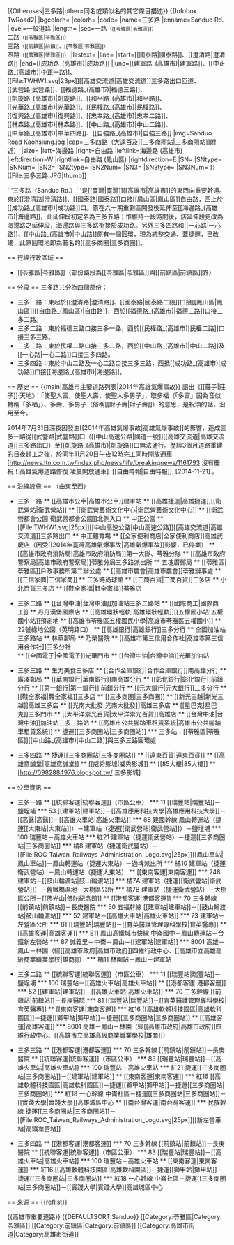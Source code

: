 {{Otheruses|三多路|other=同名或類似名的其它條目描述}}
{{Infobox TwRoad2|
|bgcolorh= 
|colorh=
|code=
|name=三多路
|enname=Sanduo Rd.
|level=一般道路
|length=
|sec=一路<small>（[[苓雅區|苓雅區]]）</small><br>二路<small>（[[苓雅區|苓雅區]]）</small><br>三路<small>（[[前鎮區|前鎮]]、[[苓雅區|苓雅區]]）</small><br>四路<small>（[[苓雅區|苓雅區]]）</small>
|lastext=
|line=
|start=[[國泰路|國泰路]]、[[澄清路|澄清路]]
|end=[[成功路_(高雄市)|成功路]]
|junc=[[建軍路_(高雄市)|建軍路]]、[[中正路_(高雄市)|中正一路]]、<br>[[File:TWHW1.svg|23px]][[高雄交流道|高雄交流道]]三多路出口匝道、<br>[[武營路|武營路]]、[[福德路_(高雄市)|福德三路]]、<br>[[凱旋路_(高雄市)|凱旋路]]、[[和平路_(高雄市)|和平路]]、<br>[[光華路_(高雄市)|光華路]]、[[民權路_(高雄市)|民權路]]、<br>[[復興路_(高雄市)|復興路]]、[[忠孝路_(高雄市)|忠孝二路]]、<br>[[林森路_(高雄市)|林森路]]、[[中山路_(高雄市)|中山二路]]、<br>[[中華路_(高雄市)|中華四路]]、[[自強路_(高雄市)|自強三路]]
|img=Sanduo Road Kaohsiung.jpg
|cap=三多四路（大遠百及[[三多商圈站|三多商圈站]]附近）
|size=
|left=海邊路
|right=自由路
|leftlink=海邊路 (高雄市)
|leftdirection=W
|rightlink=自由路 (鳳山區)
|rightdirection=E
|SN=
|SNtype=
|SNNum=
|SN2=
|SN2type=
|SN2Num=
|SN3=
|SN3type=
|SN3Num=
}}
[[File:三多三路.JPG|thumb]]

'''三多路（Sanduo Rd.）'''是[[臺灣|臺灣]][[高雄市|高雄市]]的東西向重要幹道。東於[[澄清路|澄清路]]、[[國泰路|國泰路]]口接[[鳳山區|鳳山區]]自由路，西止於[[成功路_(高雄市)|成功路]]口。原在六十期重劃區開發後延伸至[[海邊路_(高雄市)|海邊路]]，此延伸段初定名為三多五路；惟維持一段時間後，該延伸段更改為海邊路之延伸段，海邊路與三多路銜接於成功路。另外三多四路和[[一心路|一心路]]、[[中山路_(高雄市)|中山路]]原有一個圓環，現為統整交通、蓋捷運，已改建，此原圓環地即為著名的[[三多商圈|三多商圈]]。

== 行經行政區域 ==
* [[苓雅區|苓雅區]]（部份路段為[[苓雅區|苓雅區]]與[[前鎮區|前鎮區]]界）

== 分段 ==
三多路共分為四個部份：
* 三多一路：東起於[[澄清路|澄清路]]、[[國泰路|國泰路二段]]口接[[鳳山區|鳳山區]][[自由路_(鳳山區)|自由路]]，西於[[福德路_(高雄市)|福德三路]]口接三多二路。
* 三多二路：東於福德三路口接三多一路，西於[[民權路_(高雄市)|民權二路]]口接三多三路。
* 三多三路：東於民權二路口接三多二路，西於[[中山路_(高雄市)|中山二路]]及[[一心路|一心二路]]口接三多四路。
* 三多四路：東於中山二路及一心二路口接三多三路，西抵[[成功路_(高雄市)|成功路]]口接[[海邊路_(高雄市)|海邊路]]。

== 歷史 ==
{{main|高雄市主要道路列表|2014年高雄氣爆事故}}
語出《[[莊子|莊子]]‧天地》：「使聖人富，使聖人壽，使聖人多男子」，取多福（「多富」因為音似轉稱「多福」）、多壽、多男子（俗稱[[財子壽|財子壽]]）的意思，是祝頌的話，沿用至今。

2014年7月31日深夜因發生[[2014年高雄氣爆事故|高雄氣爆事故]]的影響，造成三多一路從[[武營路|武營路]]口（[[中山高速公路|國道一號]][[高雄交流道|高雄交流道]]三多路出口）至[[凱旋路_(高雄市)|凱旋路]]口無法通行。歷經3個月道路重建的日夜趕工之後，於同年11月20日午夜12時完工同時開放通車<ref>[http://news.ltn.com.tw/index.php/news/life/breakingnews/1161793 沒有慶祝！高雄氣爆道路修復 凌晨開放通車]. [[自由時報|自由時報]]. [2014-11-21].</ref>。

== 沿線設施 ==
（由東至西）
* 三多一路
** [[高雄市公車|高雄市公車]]建軍站
** <!-- 注释出：[[File:Kaohsiung_Metro_Logo(Logo_Only).svg|25px]] -->[[高雄捷運|高雄捷運]][[衛武營站|衛武營站]]
** [[衛武營藝術文化中心|衛武營藝術文化中心]] 
** [[衛武營都會公園|衛武營都會公園]]北側入口
** 中正公園
** [[File:TWHW1.svg|25px]][[中山高速公路|中山高速公路]][[高雄交流道|高雄交流道]]三多路出口
** 中正體育場
** [[全家便利商店|全家便利商店]]高雄武慶店（因受[[2014年臺灣高雄氣爆事故|高雄氣爆事故]]影響，已停業）
** [[高雄市政府消防局|高雄市政府消防局]]第一大隊、苓雅分隊
** [[高雄市政府警察局|高雄市政府警察局]]苓雅分局三多路派出所
** 五塊厝郵局
** [[苓雅區|苓雅區]]戶政事務所第二辦公處
** [[高雄市農會|高雄市農會]]苓雅辦事處
** [[三信家商|三信家商]]
** 三多時尚球館
** [[三商百貨|三商百貨]]三多店
** 小北百貨三多店
** [[鞋全家福|鞋全家福]]苓雅店

* 三多二路
** [[台灣中油|台灣中油]]加油站三多二路站
** [[國際商工|國際商工]]
** 丹丹漢堡國際店
** [[高雄環狀輕軌|高雄環狀輕軌]][[五權國小站|五權國小站]]預定地
** [[高雄市苓雅區五權國民小學|高雄市苓雅區五權國小]]
** 22號綠地公園（英明路口）
** [[高雄銀行|高雄銀行]]三多分行
** 全國加油站三多路站
** 林華郵局
** 乃榮醫院
** [[高雄市第三信用合作社|高雄市第三信用合作社]]三多分社  
** [[全國電子|全國電子]]光華門市
** [[台灣中油|台灣中油]]光華加油站

* 三多三路
** 生力美食三多店
** [[合作金庫銀行|合作金庫銀行]]南高雄分行
** 廣澤郵局
** [[華南銀行|華南銀行]]南高雄分行
** [[彰化銀行|彰化銀行]]前鎮分行
** [[第一銀行|第一銀行]] 前鎮分行
** [[元大銀行|元大銀行]]三多分行
** [[鞋全家福|鞋全家福]]三多店
** [[三多商圈|三多商圈]]
** [[新光三越|新光三越]]高雄三多店
** [[光南大批發|光南大批發]]高雄三多店
** [[星巴克|星巴克]]三多門市
** [[太平洋崇光百貨|太平洋崇光百貨]]高雄店
** [[台灣中油|台灣中油]]加油站三多三路站
** [[高雄市公共腳踏車租賃系統|高雄市公共腳踏車租賃系統]]
** <!-- 注释出：[[File:Kaohsiung_Metro_Logo(Logo_Only).svg|23px]] -->捷運[[三多商圈站|三多商圈站]]
*** 三多站：[[苓雅區|苓雅區]][[中山路_(高雄市)|中山二路]]與三多三路圓環處
* 三多四路
** <!-- 注释出：[[File:Kaohsiung_Metro_Logo(Logo_Only).svg|23px]] -->捷運[[三多商圈站|三多商圈站]]
** [[遠東百貨|遠東百貨]]
** [[高雄意誠堂|高雄意誠堂]]
** [[威秀影城|威秀影城]]
** [[85大樓|85大樓]]
** [http://0982884976.blogspot.tw/ 三多影城]

== 公車資訊 ==
* 三多一路
** [[統聯客運|統聯客運]]（市區公車）
*** 11 [[瑞豐站|瑞豐站]]－鹽埕埔
*** 53 [[建軍站|建軍站]]－[[高雄應用科技大學|高雄應用科技大學]]－[[高醫|高醫]]－[[高雄火車站|高雄火車站]]
*** 88 建國幹線 鳳山轉運站（<!-- 注释出：[[File:Kaohsiung_Metro_Logo(Logo_Only).svg|25px]] -->捷運[[大東站|大東站]]）－建軍站（<!-- 注释出：[[File:Kaohsiung_Metro_Logo(Logo_Only).svg|25px]] -->捷運[[衛武營站|衛武營站]]）－鹽埕埔
*** 100 瑞豐站－高雄火車站
*** 紅21 建軍站（<!-- 注释出：[[File:Kaohsiung_Metro_Logo(Logo_Only).svg|25px]] -->捷運衛武營站）－<!-- 注释出：[[File:Kaohsiung_Metro_Logo(Logo_Only).svg|25px]] -->捷運[[三多商圈站|三多商圈站]]
*** 橘8 建軍站（<!-- 注释出：[[File:Kaohsiung_Metro_Logo(Logo_Only).svg|25px]] -->捷運衛武營站）－[[File:ROC_Taiwan_Railways_Administration_Logo.svg|25px]][[鳳山車站|鳳山車站]]－鳳山轉運站（<!-- 注释出：[[File:Kaohsiung_Metro_Logo(Logo_Only).svg|25px]] -->捷運大東站）－過埤派出所
*** 橘10 建軍站（<!-- 注释出：[[File:Kaohsiung_Metro_Logo(Logo_Only).svg|25px]] -->捷運衛武營站）－鳳山轉運站（<!-- 注释出：[[File:Kaohsiung_Metro_Logo(Logo_Only).svg|25px]] -->捷運大東站）
** [[東南客運|東南客運]]
*** 248 建軍站－[[鼓山輪渡站|鼓山輪渡站]]
*** 橘7A 建軍站（<!-- 注释出：[[File:Kaohsiung_Metro_Logo(Logo_Only).svg|25px]] -->捷運[[衛武營站|衛武營站]]）－舊鐵橋濕地－大樹區公所
*** 橘7B 建軍站（<!-- 注释出：[[File:Kaohsiung_Metro_Logo(Logo_Only).svg|25px]] -->捷運衛武營站）－大樹區公所－[[佛光山|佛陀紀念館]]
** [[港都客運|港都客運]]
*** 70 三多幹線 [[前鎮站|前鎮站]]－長庚醫院
*** 50 五福幹線 [[建軍站|建軍站]]－[[鼓山輪渡站|鼓山輪渡站]]
*** 52 建軍站－[[高雄火車站|高雄火車站]]
*** 73 建軍站－左營區公所
*** 81 [[瑞豐站|瑞豐站]]－[[育英醫護管理專科學校|育英醫專]]
** [[高雄客運|高雄客運]]
*** E11 鳳山高鐵城市快線 中崙國中－鳳山轉運站－台鐵新左營站
*** 87 誠義里－中崙－鳳山－[[建軍站|建軍站]]
*** 8001 高雄－鳳山－林園（經[[高雄市政府|高雄市政府]]四維行政中心、[[高雄市立高雄高級商業職業學校|雄商]]）
*** 橘11 林園站－鳳山－建軍站

* 三多二路
** [[統聯客運|統聯客運]]（市區公車）
*** 11 [[瑞豐站|瑞豐站]]－鹽埕埔
*** 100 瑞豐站－[[高雄火車站|高雄火車站]]
** [[港都客運|港都客運]]
*** 52 [[建軍站|建軍站]]－[[高雄火車站|高雄火車站]]
*** 70 三多幹線 [[前鎮站|前鎮站]]－長庚醫院
*** 81 [[瑞豐站|瑞豐站]]－[[育英醫護管理專科學校|育英醫專]]
** [[東南客運|東南客運]]
*** 紅16 [[高雄軟體科技園區|高雄軟科園區]]－<!-- 注释出：[[File:Kaohsiung_Metro_Logo(Logo_Only).svg|25px]] -->捷運[[獅甲站|獅甲站]]－<!-- 注释出：[[File:Kaohsiung_Metro_Logo(Logo_Only).svg|25px]] -->捷運[[三多商圈站|三多商圈站]]
** [[高雄客運|高雄客運]] 
*** 8001 高雄－鳳山－林園（經[[高雄市政府|高雄市政府]]四維行政中心、[[高雄市立高雄高級商業職業學校|雄商]]）

* 三多三路
** [[港都客運|港都客運]]
*** 70 三多幹線 [[前鎮站|前鎮站]]－長庚醫院
** [[統聯客運|統聯客運]]（市區公車）
*** 83 [[瑞豐站|瑞豐站]]－[[高雄火車站|高雄火車站]]
*** 100 瑞豐站－高雄火車站
*** 紅21 <!-- 注释出：[[File:Kaohsiung_Metro_Logo(Logo_Only).svg|23px]] -->捷運[[三多商圈站|三多商圈站]]－[[建軍站|建軍站]]
** [[東南客運|東南客運]]
*** 紅16 [[高雄軟體科技園區|高雄軟科園區]]－<!-- 注释出：[[File:Kaohsiung_Metro_Logo(Logo_Only).svg|25px]] -->捷運[[獅甲站|獅甲站]]－<!-- 注释出：[[File:Kaohsiung_Metro_Logo(Logo_Only).svg|25px]] -->捷運[[三多商圈站|三多商圈站]]
*** 紅18 一心幹線 中崙社區－<!-- 注释出：[[File:Kaohsiung_Metro_Logo(Logo_Only).svg|25px]] -->捷運[[三多商圈站|三多商圈站]]－[[實踐大學|實踐大學]]高雄城區中心
** [[南台灣客運|南台灣客運]]
*** 民族幹線 <!-- 注释出：[[File:Kaohsiung_Metro_Logo(Logo_Only).svg|25px]] -->捷運[[三多商圈站|三多商圈站]]－[[File:ROC_Taiwan_Railways_Administration_Logo.svg|25px]]<!-- 注释出：[[File:Kaohsiung_Metro_Logo(Logo_Only).svg|25px]] --><!-- 注释出：[[File:THSR_no_text.svg|32px]] -->[[新左營車站|高鐵左營站]]

* 三多四路
** [[港都客運|港都客運]]
*** 70 三多幹線 [[前鎮站|前鎮站]]－長庚醫院
** [[統聯客運|統聯客運]]（市區公車）
*** 83 [[瑞豐站|瑞豐站]]－[[高雄火車站|高雄火車站]]
*** 100 瑞豐站－高雄火車站
** [[東南客運|東南客運]]
*** 紅16 [[高雄軟體科技園區|高雄軟科園區]]－<!-- 注释出：[[File:Kaohsiung_Metro_Logo(Logo_Only).svg|25px]] -->捷運[[獅甲站|獅甲站]]－<!-- 注释出：[[File:Kaohsiung_Metro_Logo(Logo_Only).svg|25px]] -->捷運[[三多商圈站|三多商圈站]]
*** 紅18 一心幹線 中崙社區－<!-- 注释出：[[File:Kaohsiung_Metro_Logo(Logo_Only).svg|25px]] -->捷運[[三多商圈站|三多商圈站]]－[[實踐大學|實踐大學]]高雄城區中心

== 來源 ==
{{reflist}}

{{高雄市重要道路}}
{{DEFAULTSORT:Sanduo}}
[[Category:苓雅區|Category:苓雅區]]
[[Category:前鎮區|Category:前鎮區]]
[[Category:高雄市街道|Category:高雄市街道]]